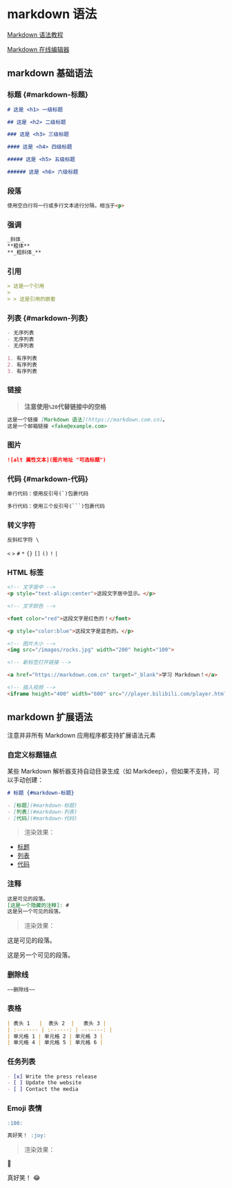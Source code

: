 # markdown 语法

[Markdown 语法教程](https://markdown.com.cn/basic-syntax/)

[Markdown 在线编辑器 ](https://markdown.com.cn/editor/)

## markdown 基础语法

### 标题 {#markdown-标题}

```md
# 这是 <h1> 一级标题

## 这是 <h2> 二级标题

### 这是 <h3> 三级标题

#### 这是 <h4> 四级标题

##### 这是 <h5> 五级标题

###### 这是 <h6> 六级标题
```

### 段落

```md
使用空白行将一行或多行文本进行分隔，相当于<p>
```

### 强调

```md
_斜体_
**粗体**
**_粗斜体_**
```

### 引用

```md
> 这是一个引用
>
> > 这是引用的嵌套
```

### 列表 {#markdown-列表}

```md
- 无序列表
- 无序列表
- 无序列表

1. 有序列表
2. 有序列表
3. 有序列表
```

### 链接

> **注意使用`%20`代替链接中的空格**

```md
这是一个链接 [Markdown 语法](https://markdown.com.cn)。
这是一个邮箱链接 <fake@example.com>
```

### 图片

```md
![alt 属性文本](图片地址 "可选标题")
```

### 代码 {#markdown-代码}

````md
单行代码：使用反引号(`)包裹代码

多行代码：使用三个反引号(```)包裹代码
````

### 转义字符

```md
反斜杠字符 \
```

`<` `>` `#` `*` `{}` `[]` `()` `!` `|`

### HTML 标签

```md
<!-- 文字居中 -->
<p style="text-align:center">这段文字居中显示。</p>

<!-- 文字颜色 -->

<font color="red">这段文字是红色的！</font>

<p style="color:blue">这段文字是蓝色的。</p>

<!-- 图片大小 -->
<img src="/images/rocks.jpg" width="200" height="100">

<!-- 新标签打开链接 -->

<a href="https://markdown.com.cn" target="_blank">学习 Markdown！</a>

<!-- 插入视频 -->
<iframe height="400" width="600" src="//player.bilibili.com/player.html?aid=49775093&cid=87150521&page=1" scrolling="no" border="0" frameborder="no" framespacing="0" allowfullscreen="true"> </iframe>
```

## markdown 扩展语法

注意并非所有 Markdown 应用程序都支持扩展语法元素

### 自定义标题锚点

某些 Markdown 解析器支持自动目录生成（如 Markdeep），但如果不支持，可以手动创建：

```md
# 标题 {#markdown-标题}
```

```md
- [标题](#markdown-标题)
- [列表](#markdown-列表)
- [代码](#markdown-代码)
```

> 渲染效果：

- [标题](#markdown-标题)
- [列表](#markdown-列表)
- [代码](#markdown-代码)

### 注释

```md
这是可见的段落。
[这是一个隐藏的注释]: #
这是另一个可见的段落。
```

> 渲染效果：

这是可见的段落。

[这是一个隐藏的注释]: #

这是另一个可见的段落。

### 删除线

```md
~~删除线~~
```

### 表格

```md
| 表头 1   |  表头 2  |   表头 3 |
| :------- | :------: | -------: |
| 单元格 1 | 单元格 2 | 单元格 3 |
| 单元格 4 | 单元格 5 | 单元格 6 |
```

### 任务列表

```md
- [x] Write the press release
- [ ] Update the website
- [ ] Contact the media
```

### Emoji 表情

```md
:100:

真好笑！ :joy:
```

> 渲染效果：

:100:

真好笑！ :joy:
